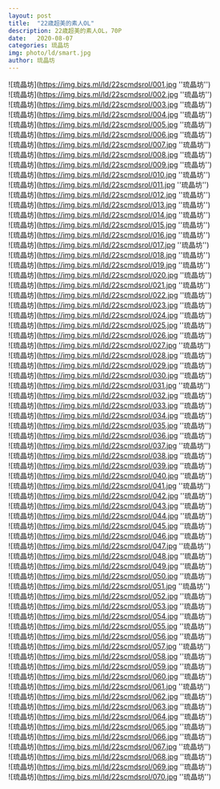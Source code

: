 ```yaml
---
layout: post
title:  "22歳超美的素人OL"
description: 22歳超美的素人OL，70P
date:   2020-08-07
categories: 琉晶坊
img: photo/ld/smart.jpg
author: 琉晶坊
---
```


![琉晶坊](https://img.bizs.ml/ld/22scmdsrol/001.jpg ''琉晶坊'') <br>
![琉晶坊](https://img.bizs.ml/ld/22scmdsrol/002.jpg ''琉晶坊'') <br>
![琉晶坊](https://img.bizs.ml/ld/22scmdsrol/003.jpg ''琉晶坊'') <br>
![琉晶坊](https://img.bizs.ml/ld/22scmdsrol/004.jpg ''琉晶坊'') <br>
![琉晶坊](https://img.bizs.ml/ld/22scmdsrol/005.jpg ''琉晶坊'') <br>
![琉晶坊](https://img.bizs.ml/ld/22scmdsrol/006.jpg ''琉晶坊'') <br>
![琉晶坊](https://img.bizs.ml/ld/22scmdsrol/007.jpg ''琉晶坊'') <br>
![琉晶坊](https://img.bizs.ml/ld/22scmdsrol/008.jpg ''琉晶坊'') <br>
![琉晶坊](https://img.bizs.ml/ld/22scmdsrol/009.jpg ''琉晶坊'') <br>
![琉晶坊](https://img.bizs.ml/ld/22scmdsrol/010.jpg ''琉晶坊'') <br>
![琉晶坊](https://img.bizs.ml/ld/22scmdsrol/011.jpg ''琉晶坊'') <br>
![琉晶坊](https://img.bizs.ml/ld/22scmdsrol/012.jpg ''琉晶坊'') <br>
![琉晶坊](https://img.bizs.ml/ld/22scmdsrol/013.jpg ''琉晶坊'') <br>
![琉晶坊](https://img.bizs.ml/ld/22scmdsrol/014.jpg ''琉晶坊'') <br>
![琉晶坊](https://img.bizs.ml/ld/22scmdsrol/015.jpg ''琉晶坊'') <br>
![琉晶坊](https://img.bizs.ml/ld/22scmdsrol/016.jpg ''琉晶坊'') <br>
![琉晶坊](https://img.bizs.ml/ld/22scmdsrol/017.jpg ''琉晶坊'') <br>
![琉晶坊](https://img.bizs.ml/ld/22scmdsrol/018.jpg ''琉晶坊'') <br>
![琉晶坊](https://img.bizs.ml/ld/22scmdsrol/019.jpg ''琉晶坊'') <br>
![琉晶坊](https://img.bizs.ml/ld/22scmdsrol/020.jpg ''琉晶坊'') <br>
![琉晶坊](https://img.bizs.ml/ld/22scmdsrol/021.jpg ''琉晶坊'') <br>
![琉晶坊](https://img.bizs.ml/ld/22scmdsrol/022.jpg ''琉晶坊'') <br>
![琉晶坊](https://img.bizs.ml/ld/22scmdsrol/023.jpg ''琉晶坊'') <br>
![琉晶坊](https://img.bizs.ml/ld/22scmdsrol/024.jpg ''琉晶坊'') <br>
![琉晶坊](https://img.bizs.ml/ld/22scmdsrol/025.jpg ''琉晶坊'') <br>
![琉晶坊](https://img.bizs.ml/ld/22scmdsrol/026.jpg ''琉晶坊'') <br>
![琉晶坊](https://img.bizs.ml/ld/22scmdsrol/027.jpg ''琉晶坊'') <br>
![琉晶坊](https://img.bizs.ml/ld/22scmdsrol/028.jpg ''琉晶坊'') <br>
![琉晶坊](https://img.bizs.ml/ld/22scmdsrol/029.jpg ''琉晶坊'') <br>
![琉晶坊](https://img.bizs.ml/ld/22scmdsrol/030.jpg ''琉晶坊'') <br>
![琉晶坊](https://img.bizs.ml/ld/22scmdsrol/031.jpg ''琉晶坊'') <br>
![琉晶坊](https://img.bizs.ml/ld/22scmdsrol/032.jpg ''琉晶坊'') <br>
![琉晶坊](https://img.bizs.ml/ld/22scmdsrol/033.jpg ''琉晶坊'') <br>
![琉晶坊](https://img.bizs.ml/ld/22scmdsrol/034.jpg ''琉晶坊'') <br>
![琉晶坊](https://img.bizs.ml/ld/22scmdsrol/035.jpg ''琉晶坊'') <br>
![琉晶坊](https://img.bizs.ml/ld/22scmdsrol/036.jpg ''琉晶坊'') <br>
![琉晶坊](https://img.bizs.ml/ld/22scmdsrol/037.jpg ''琉晶坊'') <br>
![琉晶坊](https://img.bizs.ml/ld/22scmdsrol/038.jpg ''琉晶坊'') <br>
![琉晶坊](https://img.bizs.ml/ld/22scmdsrol/039.jpg ''琉晶坊'') <br>
![琉晶坊](https://img.bizs.ml/ld/22scmdsrol/040.jpg ''琉晶坊'') <br>
![琉晶坊](https://img.bizs.ml/ld/22scmdsrol/041.jpg ''琉晶坊'') <br>
![琉晶坊](https://img.bizs.ml/ld/22scmdsrol/042.jpg ''琉晶坊'') <br>
![琉晶坊](https://img.bizs.ml/ld/22scmdsrol/043.jpg ''琉晶坊'') <br>
![琉晶坊](https://img.bizs.ml/ld/22scmdsrol/044.jpg ''琉晶坊'') <br>
![琉晶坊](https://img.bizs.ml/ld/22scmdsrol/045.jpg ''琉晶坊'') <br>
![琉晶坊](https://img.bizs.ml/ld/22scmdsrol/046.jpg ''琉晶坊'') <br>
![琉晶坊](https://img.bizs.ml/ld/22scmdsrol/047.jpg ''琉晶坊'') <br>
![琉晶坊](https://img.bizs.ml/ld/22scmdsrol/048.jpg ''琉晶坊'') <br>
![琉晶坊](https://img.bizs.ml/ld/22scmdsrol/049.jpg ''琉晶坊'') <br>
![琉晶坊](https://img.bizs.ml/ld/22scmdsrol/050.jpg ''琉晶坊'') <br>
![琉晶坊](https://img.bizs.ml/ld/22scmdsrol/051.jpg ''琉晶坊'') <br>
![琉晶坊](https://img.bizs.ml/ld/22scmdsrol/052.jpg ''琉晶坊'') <br>
![琉晶坊](https://img.bizs.ml/ld/22scmdsrol/053.jpg ''琉晶坊'') <br>
![琉晶坊](https://img.bizs.ml/ld/22scmdsrol/054.jpg ''琉晶坊'') <br>
![琉晶坊](https://img.bizs.ml/ld/22scmdsrol/055.jpg ''琉晶坊'') <br>
![琉晶坊](https://img.bizs.ml/ld/22scmdsrol/056.jpg ''琉晶坊'') <br>
![琉晶坊](https://img.bizs.ml/ld/22scmdsrol/057.jpg ''琉晶坊'') <br>
![琉晶坊](https://img.bizs.ml/ld/22scmdsrol/058.jpg ''琉晶坊'') <br>
![琉晶坊](https://img.bizs.ml/ld/22scmdsrol/059.jpg ''琉晶坊'') <br>
![琉晶坊](https://img.bizs.ml/ld/22scmdsrol/060.jpg ''琉晶坊'') <br>
![琉晶坊](https://img.bizs.ml/ld/22scmdsrol/061.jpg ''琉晶坊'') <br>
![琉晶坊](https://img.bizs.ml/ld/22scmdsrol/062.jpg ''琉晶坊'') <br>
![琉晶坊](https://img.bizs.ml/ld/22scmdsrol/063.jpg ''琉晶坊'') <br>
![琉晶坊](https://img.bizs.ml/ld/22scmdsrol/064.jpg ''琉晶坊'') <br>
![琉晶坊](https://img.bizs.ml/ld/22scmdsrol/065.jpg ''琉晶坊'') <br>
![琉晶坊](https://img.bizs.ml/ld/22scmdsrol/066.jpg ''琉晶坊'') <br>
![琉晶坊](https://img.bizs.ml/ld/22scmdsrol/067.jpg ''琉晶坊'') <br>
![琉晶坊](https://img.bizs.ml/ld/22scmdsrol/068.jpg ''琉晶坊'') <br>
![琉晶坊](https://img.bizs.ml/ld/22scmdsrol/069.jpg ''琉晶坊'') <br>
![琉晶坊](https://img.bizs.ml/ld/22scmdsrol/070.jpg ''琉晶坊'') <br>
